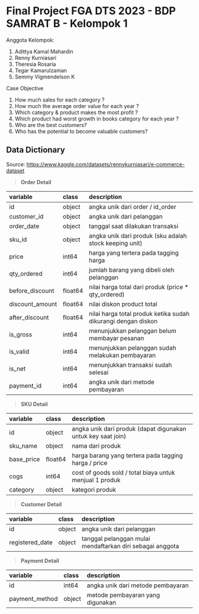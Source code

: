 # Final Project FGA DTS 2023 - BDP SAMRAT B - Kelompok 1

Anggota Kelompok:
1. Adittya Kamal Mahardin
2. Renny Kurniasari
3. Theresia Rosaria
4. Tegar Kamarulzaman
5. Semmy Vigmendelson K

Case Objective
1. How much sales for each category ?
2. How much the average order value for each year ?
3. Which category & product makes the most profit ?
4. Which product had worst growth in books category for each year ?
5. Who are the best customers?
6. Who has the potential to become valuable customers?

## Data Dictionary

Source: https://www.kaggle.com/datasets/rennykurniasari/e-commerce-dataset

> **Order Detail**

|variable                       |class     |description |
|:------------------------------|:---------|:-----------|
id 			|object| angka unik dari order / id_order
customer_id 		|object|angka unik dari pelanggan
order_date 		|object| tanggal saat dilakukan transaksi
sku_id 			|object| angka unik dari produk (sku adalah stock keeping unit)
price			|int64| harga yang tertera pada tagging harga
qty_ordered 		|int64| jumlah barang yang dibeli oleh pelanggan
before_discount	|float64| nilai harga total dari produk (price * qty_ordered)
discount_amount	|float64| nilai diskon product total
after_discount		|float64| nilai harga total produk ketika sudah dikurangi dengan diskon
is_gross 		|int64| menunjukkan pelanggan belum membayar pesanan
is_valid		|int64| menunjukkan pelanggan sudah melakukan pembayaran
is_net			|int64| menunjukkan transaksi sudah selesai
payment_id 		|int64| angka unik dari metode pembayaran

> **SKU Detail**

|variable                       |class     |description |
|:------------------------------|:---------|:-----------|
id |object| angka unik dari produk (dapat digunakan untuk key saat join)
sku_name 		|object| nama dari produk
base_price		|float64| harga barang yang tertera pada tagging harga / price
cogs 			|int64| cost of goods sold / total biaya untuk menjual 1 produk
category		|object| kategori produk

> **Customer Detail**

|variable                       |class     |description |
|:------------------------------|:---------|:-----------|
id 			|object| angka unik dari pelanggan
registered_date	|object| tanggal pelanggan mulai mendaftarkan diri sebagai anggota

> **Payment Detail**

|variable                       |class     |description |
|:------------------------------|:---------|:-----------|
id			|int64| angka unik dari metode pembayaran
payment_method	|object| metode pembayaran yang digunakan
